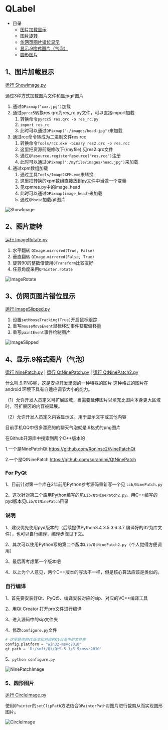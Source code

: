 # QLabel

- 目录
  - [图片加载显示](#1图片加载显示)
  - [图片旋转](#2图片旋转)
  - [仿网页图片错位显示](#3仿网页图片错位显示)
  - [显示.9格式图片（气泡）](#4显示9格式图片气泡)
  - [圆形图片](#5圆形图片)

## 1、图片加载显示

[运行 ShowImage.py](ShowImage.py)

通过3种方式加载图片文件和显示gif图片

1. 通过`QPixmap("xxx.jpg")`加载
2. 通过`pyrcc5`转换res.qrc为res_rc.py文件，可以直接import加载
    1. 转换命令`pyrcc5 res.qrc -o res_rc.py`
    2. `import res_rc`
    3. 此时可以通过`QPixmap(":/images/head.jpg")`来加载
3. 通过rcc命令转成为二进制文件res.rcc
    1. 转换命令`Tools/rcc.exe -binary res2.qrc -o res.rcc`
    2. 这里把资源前缀修改下(/myfile),见res2.qrc文件
    3. 通过`QResource.registerResource("res.rcc")`注册
    4. 此时可以通过`QPixmap(":/myfile/images/head.jpg")`来加载
4. 通过xpm数组加载
    1. 通过工具`Tools/Image2XPM.exe`来转换
    2. 这里把转换的xpm数组直接放到py文件中当做一个变量
    3. 见xpmres.py中的image_head
    4. 此时可以通过`QPixmap(image_head)`来加载
    5. 通过`QMovie`加载gif图片

![ShowImage](ScreenShot/ShowImage.gif)

## 2、图片旋转

[运行 ImageRotate.py](ImageRotate.py)

1. 水平翻转 `QImage.mirrored(True, False)`
2. 垂直翻转 `QImage.mirrored(False, True)`
3. 旋转90的整数倍使用`QTransform`比较友好
4. 任意角度采用`QPainter.rotate`

![ImageRotate](ScreenShot/ImageRotate.gif)

## 3、仿网页图片错位显示

[运行 ImageSlipped.py](ImageSlipped.py)

1. 设置`setMouseTracking(True)`开启鼠标跟踪
2. 重写`mouseMoveEvent`鼠标移动事件获取偏移量
3. 重写`paintEvent`事件绘制图片

![ImageSlipped](ScreenShot/ImageSlipped.gif)

## 4、显示.9格式图片（气泡）

[运行 NinePatch.py](NinePatch.py) | [运行 QtNinePatch.py](QtNinePatch.py) | [运行 QtNinePatch2.py](QtNinePatch2.py)

什么叫.9.PNG呢，这是安卓开发里面的一种特殊的图片
这种格式的图片在android 环境下具有自适应调节大小的能力。

（1）允许开发人员定义可扩展区域，当需要延伸图片以填充比图片本身更大区域时，可扩展区的内容被延展。

（2）允许开发人员定义内容显示区，用于显示文字或其他内容

目前手机QQ中很多漂亮的的聊天气泡就是.9格式的png图片

在Github开源库中搜索到两个C++版本的

1.一个是NinePatchQt <https://github.com/Roninsc2/NinePatchQt>

2.一个是QtNinePatch <https://github.com/soramimi/QtNinePatch>

### For PyQt

1、目前针对第一个库在2年前用Python参考源码重新写一个见 `Lib/NinePatch.py`

2、这次针对第二个库用Python编写的见`Lib/QtNinePatch2.py`。用C++编写的pyd版本见`Lib/QtNinePatch`目录

### 说明

1、建议优先使用pyd版本的（后续提供Python3.4 3.5 3.6 3.7 编译好的32为库文件），也可以自行编译，编译步骤见下文。

2、其次可以使用Python写的第二个版本`Lib/QtNinePatch2.py`（个人觉得方便调用）

3、最后再考虑第一个版本吧

4、以上为个人意见，两个C++版本的写法不一样，但是核心算法应该是类似的。

### 自行编译

1、首先要安装好Qt、PyQt5、编译安装对应的sip、对应的VC++编译工具

2、用Qt Creator 打开pro文件进行编译

3、进入源码中的sip文件夹

4、修改`configure.py`文件

```python
# 这里是你的VC版本和对应的Qt目录中的文件夹
config.platform = "win32-msvc2010"
qt_path = 'D:/soft/Qt/Qt5.5.1/5.5/msvc2010'
```

5、`python configure.py`

![NinePatchImage](ScreenShot/NinePatchImage.gif)

### 5、圆形图片

[运行 CircleImage.py](CircleImage.py)

使用`QPainter`的`setClipPath`方法结合`QPainterPath`对图片进行裁剪从而实现圆形图片。

![CircleImage](ScreenShot/CircleImage.png)
